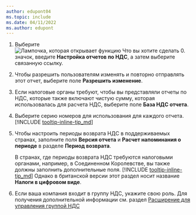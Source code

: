 ```yaml
---
author: edupont04
ms.topic: include
ms.date: 04/11/2022
ms.author: edupont
---
```

1. Выберите ![Лампочка, которая открывает функцию Что вы хотите сделать 0.](../media/ui-search/search_small.png "Что вы хотите сделать") значок, введите **Настройка отчетов по НДС**, а затем выберите связанную ссылку.  
2. Чтобы разрешить пользователям изменять и повторно отправлять этот отчет, выберите поле **Разрешить изменение**.  
3. Если налоговые органы требуют, чтобы вы представляли отчеты по НДС, которые также включают чистую сумму, которая использовалась для расчета НДС, выберите поле **База НДС отчета**.  
4. Выберите серию номеров для использования для каждого отчета. [!INCLUDE [tooltip-inline-tip_md](tooltip-inline-tip_md.md)]  
5. Чтобы настроить периоды возврата НДС в поддерживаемых странах, заполните поля **Версия отчета** и **Расчет напоминания о периоде** в разделе **Период возврата**.  

    В странах, где периоды возврата НДС требуются налоговыми органами, например, в Соединенном Королевстве, вы также должны заполнить дополнительные поля. [!INCLUDE [tooltip-inline-tip_md](tooltip-inline-tip_md.md)] Однако в британской версии этот раздел носит название **Налоги в цифровом виде**.
6. Если ваша компания входит в группу НДС, укажите свою роль. Для получения дополнительной информации см. раздел [Расширение для управления группой НДС](../ui-extensions-vat-group.md)  

